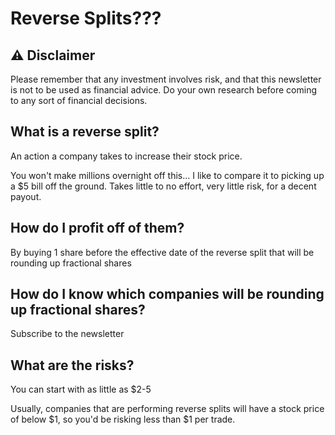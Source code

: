 # Reverse Splits???

## ⚠️ Disclaimer

Please remember that any investment involves risk, and that this newsletter
is not to be used as financial advice. Do your own research before
coming to any sort of financial decisions.

## What is a reverse split?

An action a company takes to increase their stock price.

You won't make millions overnight off this...
I like to compare it to picking up a $5 bill off the ground. Takes little to
no effort, very little risk, for a decent payout.

## How do I profit off of them?

By buying 1 share before the effective date of the
reverse split that will be rounding up fractional shares

## How do I know which companies will be rounding up fractional shares?

Subscribe to the newsletter

## What are the risks?

You can start with as little as $2-5

Usually, companies that are performing reverse splits will have a stock
price of below $1, so you'd be risking less than $1 per trade.
